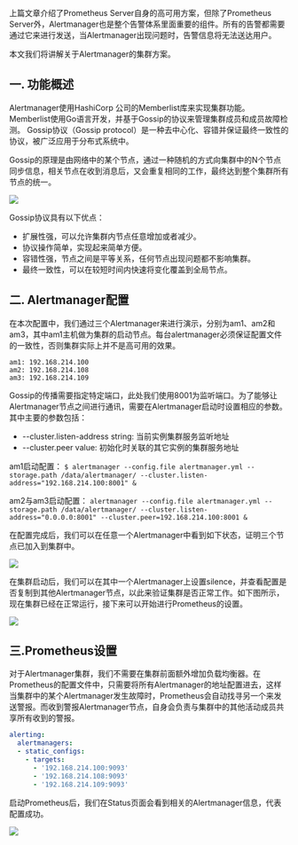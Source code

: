上篇文章介绍了Prometheus Server自身的高可用方案，但除了Prometheus Server外，Alertmanager也是整个告警体系里面重要的组件。所有的告警都需要通过它来进行发送，当Alertmanager出现问题时，告警信息将无法送达用户。

本文我们将讲解关于Alertmanager的集群方案。

## 一. 功能概述
Alertmanager使用HashiCorp 公司的Memberlist库来实现集群功能。Memberlist使用Go语言开发，并基于Gossip的协议来管理集群成员和成员故障检测。
Gossip协议（Gossip protocol）是一种去中心化、容错并保证最终一致性的协议，被广泛应用于分布式系统中。

Gossip的原理是由网络中的某个节点，通过一种随机的方式向集群中的N个节点同步信息，相关节点在收到消息后，又会重复相同的工作，最终达到整个集群所有节点的统一。

![](http://pek3b.qingstor.com/hexo-blog/20220213112521.png)


Gossip协议具有以下优点：
* 扩展性强，可以允许集群内节点任意增加或者减少。
* 协议操作简单，实现起来简单方便。
* 容错性强，节点之间是平等关系，任何节点出现问题都不影响集群。
* 最终一致性，可以在较短时间内快速将变化覆盖到全局节点。

## 二. Alertmanager配置

在本次配置中，我们通过三个Alertmanager来进行演示，分别为am1、am2和am3，其中am1主机做为集群的启动节点。每台alertmanager必须保证配置文件的一致性，否则集群实际上并不是高可用的效果。

```
am1: 192.168.214.100
am2: 192.168.214.108 
am3: 192.168.214.109
```

Gossip的传播需要指定特定端口，此处我们使用8001为监听端口。为了能够让Alertmanager节点之间进行通讯，需要在Alertmanager启动时设置相应的参数。其中主要的参数包括：

* --cluster.listen-address string: 当前实例集群服务监听地址
* --cluster.peer value: 初始化时关联的其它实例的集群服务地址

am1启动配置：
`$ alertmanager --config.file alertmanager.yml --storage.path /data/alertmanager/ --cluster.listen-address="192.168.214.100:8001" &`

am2与am3启动配置：
`alertmanager --config.file alertmanager.yml --storage.path /data/alertmanager/ --cluster.listen-address="0.0.0.0:8001" --cluster.peer=192.168.214.100:8001 &`


在配置完成后，我们可以在任意一个Alertmanager中看到如下状态，证明三个节点已加入到集群中。

![](http://pek3b.qingstor.com/hexo-blog/20220213112717.png)

在集群启动后，我们可以在其中一个Alertmanager上设置silence，并查看配置是否复制到其他Alertmanager节点，以此来验证集群是否正常工作。如下图所示，现在集群已经在正常运行，接下来可以开始进行Prometheus的设置。

![](http://pek3b.qingstor.com/hexo-blog/20220213112753.png)

## 三.Prometheus设置
对于Alertmanager集群，我们不需要在集群前面额外增加负载均衡器。在Prometheus的配置文件中，只需要将所有Alertmanager的地址配置进去，这样当集群中的某个Alertmanager发生故障时，Prometheus会自动找寻另一个来发送警报。而收到警报Alertmanager节点，自身会负责与集群中的其他活动成员共享所有收到的警报。

```yaml
alerting:
  alertmanagers:
  - static_configs:
    - targets:
      - '192.168.214.100:9093'          
      - '192.168.214.108:9093'           
      - '192.168.214.109:9093'
```

启动Prometheus后，我们在Status页面会看到相关的Alertmanager信息，代表配置成功。

![](http://pek3b.qingstor.com/hexo-blog/20220213112854.png)